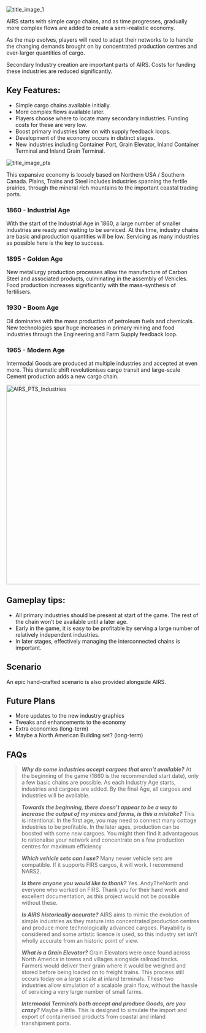 ![title_image_1](https://user-images.githubusercontent.com/49839841/202896938-8e63d540-e286-4698-b81f-5fed8e7efb6a.png)

AIRS starts with simple cargo chains, and as time progresses, gradually more complex flows are added to create a semi-realistic economy.

As the map evolves, players will need to adapt their networks to to handle the changing demands brought on by concentrated production centres and ever-larger quantities of cargo.

Secondary Industry creation are important parts of AIRS. Costs for funding these industries are reduced significantly.

## Key Features:
- Simple cargo chains available initially.
- More complex flows available later.
- Players choose where to locate many secondary industries. Funding costs for these are very low.
- Boost primary industries later on with supply feedback loops.
- Development of the economy occurs in distinct stages.
- New industries including Container Port, Grain Elevator, Inland Container Terminal and Inland Grain Terminal.

![title_image_pts](https://user-images.githubusercontent.com/49839841/202897500-48f51a00-1889-4e83-b349-daea5d78bc67.png)

This expansive economy is loosely based on Northern USA / Southern Canada. Plains, Trains and Steel includes industries spanning the fertile prairies, through the mineral rich mountains to the important coastal trading ports.

### 1860 - Industrial Age
With the start of the Industrial Age in 1860, a large number of smaller industries are ready and waiting to be serviced. At this time, industry chains are basic and production quantities will be low. Servicing as many industries as possible here is the key to success.

### 1895 - Golden Age 
New metallurgy production processes allow the manufacture of Carbon Steel and associated products, culminating in the assembly of Vehicles. Food production increases significantly with the mass-synthesis of fertilisers.

### 1930 - Boom Age
Oil dominates with the mass production of petroleum fuels and chemicals. New technologies spur huge increases in primary mining and food industries through the Engineering and Farm Supply feedback loop.

### 1965 - Modern Age
Intermodal Goods are produced at multiple industries and accepted at even more. This dramatic shift revolutionises cargo transit and large-scale Cement production adds a new cargo chain.

<img width="520" alt="AIRS_PTS_Industries" src="https://user-images.githubusercontent.com/49839841/202895580-60d5ff34-d34e-463d-8e5f-bf7d4cb4a744.png">


## Gameplay tips:
- All primary industries should be present at start of the game. The rest of the chain won’t be available until a later age.
- Early in the game, it is easy to be profitable by serving a large number of relatively independent industries.
- In later stages, effectively managing the interconnected chains is important.

## Scenario
An epic hand-crafted scenario is also provided alongside AIRS.


## Future Plans
- More updates to the new industry graphics
- Tweaks and enhancements to the economy
- Extra economies (long-term)
- Maybe a North American Building set? (long-term)


## FAQs

> **_Why do some industries accept cargoes that aren’t available?_**
> At the beginning of the game (1860 is the recommended start date), only a few basic chains are possible. As each Industry Age starts, industries and cargoes are added. By the final Age, all cargoes and industries will be available.
> 
> _**Towards the beginning, there doesn’t appear to be a way to increase the output of my mines and farms, is this a mistake?**_ 
> This is intentional. In the first age, you may need to connect many cottage industries to be profitable. In the later ages, production can be boosted with some new cargoes. You might then find it advantageous to rationalise your network and concentrate on a few production centres for maximum efficiency
> 
> **_Which vehicle sets can I use?_**
> Many newer vehicle sets are compatible. If it supports FIRS cargos, it will work. I recommend NARS2.
> 
> _**Is there anyone you would like to thank?**_
> Yes. AndyTheNorth and everyone who worked on FIRS. Thank you for their hard work and excellent documentation, as this project would not be possible without these.
> 
> _**Is AIRS historically accurate?**_
> AIRS aims to mimic the evolution of simple industries as they mature into concentrated production centres and produce more technologically advanced cargoes. Playability is considered and some artistic licence is used, so this industry set isn’t wholly accurate from an historic point of view.
> 
> _**What is a Grain Elevator?**_
> Grain Elevators were once found across North America in towns and villages alongside railroad tracks. Farmers would deliver their grain where it would be weighed and stored before being loaded on to freight trains. This process still occurs today on a large scale at inland terminals. These two industries allow simulation of a scalable grain flow, without the hassle of servicing a very large number of small farms.
> 
> **_Intermodal Terminals both accept and produce Goods, are you crazy?_**
> Maybe a little. This is designed to simulate the import and export of containerised products from coastal and inland transhipment ports.
> 
